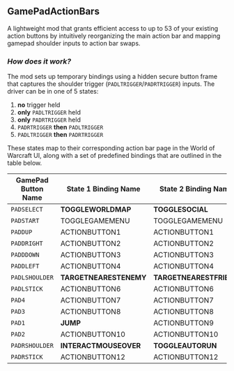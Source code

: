 ## GamePadActionBars
A lightweight mod that grants efficient access to up to 53 of your existing action buttons by intuitively reorganizing the main action bar and mapping gamepad shoulder inputs to action bar swaps.

### _How does it work?_
The mod sets up temporary bindings using a hidden secure button frame that captures the shoulder trigger (`PADLTRIGGER`/`PADRTRIGGER`) inputs. The driver can be in one of 5 states:

1. **no** trigger held
2. **only** `PADLTRIGGER` held
3. **only** `PADRTRIGGER` held
4. `PADRTRIGGER` **then** `PADLTRIGGER`
5. `PADLTRIGGER` **then** `PADRTRIGGER`

These states map to their corresponding action bar page in the World of Warcraft UI, along with a set of predefined bindings that are outlined in the table below.

| GamePad Button Name | State 1 Binding Name    | State 2 Binding Name    | State 3 Binding Name | State 4-5 Binding Name |
| ------------------- | ----------------------- | ----------------------- | -------------------- | ---------------------- |
| `PADSELECT`         | **TOGGLEWORLDMAP**      | **TOGGLESOCIAL**        | **TOGGLECHARACTER0** | **TOGGLEWORLDMAP**     |
| `PADSTART`          | TOGGLEGAMEMENU          | TOGGLEGAMEMENU          | TOGGLEGAMEMENU       | TOGGLEGAMEMENU         |
| `PADDUP`            | ACTIONBUTTON1           | ACTIONBUTTON1           | ACTIONBUTTON1        | ACTIONBUTTON1          |
| `PADDRIGHT`         | ACTIONBUTTON2           | ACTIONBUTTON2           | ACTIONBUTTON2        | ACTIONBUTTON2          |
| `PADDDOWN`          | ACTIONBUTTON3           | ACTIONBUTTON3           | ACTIONBUTTON3        | ACTIONBUTTON3          |
| `PADDLEFT`          | ACTIONBUTTON4           | ACTIONBUTTON4           | ACTIONBUTTON4        | ACTIONBUTTON4          |
| `PADLSHOULDER`      | **TARGETNEARESTENEMY**  | **TARGETNEARESTFRIEND** | **TOGGLESHEATH**     | ACTIONBUTTON5          |
| `PADLSTICK`         | ACTIONBUTTON6           | ACTIONBUTTON6           | ACTIONBUTTON6        | ACTIONBUTTON6          |
| `PAD4`              | ACTIONBUTTON7           | ACTIONBUTTON7           | ACTIONBUTTON7        | ACTIONBUTTON7          |
| `PAD3`              | ACTIONBUTTON8           | ACTIONBUTTON8           | ACTIONBUTTON8        | ACTIONBUTTON8          |
| `PAD1`              | **JUMP**                | ACTIONBUTTON9           | ACTIONBUTTON9        | ACTIONBUTTON9          |
| `PAD2`              | ACTIONBUTTON10          | ACTIONBUTTON10          | ACTIONBUTTON10       | ACTIONBUTTON10         |
| `PADRSHOULDER`      | **INTERACTMOUSEOVER**   | **TOGGLEAUTORUN**       | **FLIPCAMERAYAW**    | ACTIONBUTTON11         |
| `PADRSTICK`         | ACTIONBUTTON12          | ACTIONBUTTON12          | ACTIONBUTTON12       | ACTIONBUTTON12         |
